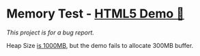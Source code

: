# Memory Test - [HTML5 Demo 🔗](https://aglitchman.github.io/defold-maxmem-test/index.html)

*This project is for a bug report.*

Heap Size [is 1000MB](https://github.com/aglitchman/defold-maxmem-test/blob/master/game.project#L18), but the demo fails to allocate 300MB buffer.
